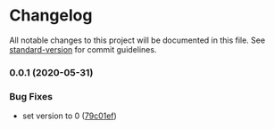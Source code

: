 # Changelog

All notable changes to this project will be documented in this file. See [standard-version](https://github.com/conventional-changelog/standard-version) for commit guidelines.

### 0.0.1 (2020-05-31)


### Bug Fixes

* set version to 0 ([79c01ef](https://github.com/nuxt-contrib/get-port-please/commit/79c01ef53e9425345bc0ec2cf58287b1fc940a7c))
